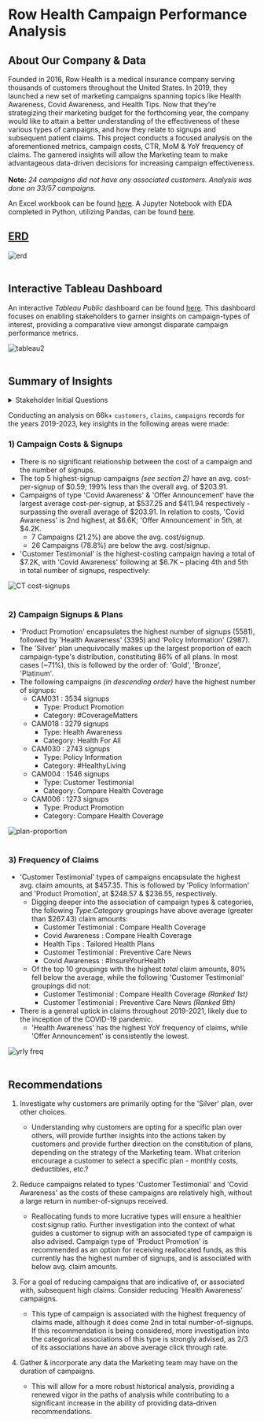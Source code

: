 # Row Health Campaign Performance Analysis

## About Our Company & Data
Founded in 2016, Row Health is a medical insurance company serving thousands of customers throughout the United States. In 2019, they launched a new set of marketing campaigns spanning topics like Health Awareness, Covid Awareness, and Health Tips. Now that they’re strategizing their marketing budget for the forthcoming year, the company would like to attain a better understanding of the effectiveness of these various types of campaigns, and how they relate to signups and subsequent patient claims. This project conducts a focused analysis on the aforementioned metrics, campaign costs, CTR, MoM & YoY frequency of claims. The garnered insights will allow the Marketing team to make advantageous data-driven decisions for increasing campaign effectiveness. 
</br></br>
**Note:** *24 campaigns did not have any associated customers. Analysis was done on 33/57 campaigns.*

An Excel workbook can be found [here](https://github.com/tseales/rowhealth-campaign-analysis/blob/f4ac1220566dfc81dff4621e1ab8e0c0d74618e0/artifacts/Row%20Health%20Data.xlsx). A Jupyter Notebook with EDA completed in Python, utilizing Pandas, can be found [here](https://github.com/tseales/rowhealth-campaign-analysis/blob/c99580226f8eecbb4127696215eb2edf0f78d7ea/artifacts/rowhealth-camp-performance-eda.ipynb).

## [ERD](https://github.com/tseales/rowhealth-campaign-analysis/blob/f4ac1220566dfc81dff4621e1ab8e0c0d74618e0/artifacts/ERD.md)
![erd](https://github.com/user-attachments/assets/e580f84c-ac7d-4f61-b841-08d1a31ef322)
</br></br>

## Interactive Tableau Dashboard
An interactive *Tableau Public* dashboard can be found [here](https://public.tableau.com/views/RowHealthCampaigns/Dashboard2?:language=en-US&:sid=&:redirect=auth&:display_count=n&:origin=viz_share_link). This dashboard focuses on enabling stakeholders to garner insights on campaign-types of interest, providing a comparative view amongst disparate campaign performance metrics. 

![tableau2](https://github.com/user-attachments/assets/486e0c9b-5c17-43ce-af73-1ad294380649)
</br></br>

## Summary of Insights
<details>
<summary>Stakeholder Initial Questions</summary>
  1. How does the cost of a campaign relate to the number of signups?</br> 
  2. Which campaigns resulted in the highest number of signups?</br>
  3. How does the type of campaign correlate with the type of plan chosen?</br>
  4. What do claims look like for customers acquired through certain campaign groupings?
</details>

Conducting an analysis on 66k+ `customers`, `claims`, `campaigns` records for the years 2019-2023, key insights in the following areas were made:
### 1) Campaign Costs & Signups
- There is no significant relationship between the cost of a campaign and the number of signups.
- The top 5 highest-signup campaigns *(see section 2)* have an avg. cost-per-signup of $0.59; 199% less than the overall avg. of $203.91.
- Campaigns of type 'Covid Awareness' & 'Offer Announcement' have the largest average cost-per-signup, at $537.25 and $411.94 respectively - surpassing the overall average of $203.91. In relation to costs, 'Covid Awareness' is 2nd highest, at $6.6K; 'Offer Announcement' in 5th, at $4.2K.
  - 7 Campaigns (21.2%) are above the avg. cost/signup.
  - 26 Campaigns (78.8%) are below the avg. cost/signup.
- 'Customer Testimonial' is the highest-costing campaign having a total of $7.2K, with 'Covid Awareness' following at $6.7K &ndash; placing 4th and 5th in total number of signups, respectively:

![CT cost-signups](https://github.com/user-attachments/assets/6477a9c5-d416-4eff-b2d7-bd06b5a6cc37)
</br></br>

### 2) Campaign Signups & Plans
- 'Product Promotion' encapsulates the highest number of signups (5581), followed by 'Health Awareness' (3395) and 'Policy Information' (2987).
- The 'Silver' plan unequivocally makes up the largest proportion of each campaign-type's distribution, constituting 86% of all plans. In most cases (~71%), this is followed by the order of: 'Gold', 'Bronze', 'Platinum'.
- The following campaigns *(in descending order)* have the highest number of signups:
  - CAM031 : 3534 signups
    - Type: Product Promotion
    - Category: #CoverageMatters
  - CAM018 : 3279 signups
    - Type: Health Awareness
    - Category: Health For All
  - CAM030 : 2743 signups
    - Type: Policy Information
    - Category: #HealthyLiving
  - CAM004 : 1546 signups
    - Type: Customer Testimonial
    - Category: Compare Health Coverage
  - CAM006 : 1273 signups
    - Type: Product Promotion
    - Category: Compare Health Coverage

![plan-proportion](https://github.com/user-attachments/assets/7e8e1c6c-4c5f-4af8-ac75-e75d7b4cceae)
</br></br>

### 3) Frequency of Claims
- 'Customer Testimonial' types of campaigns encapsulate the highest avg. claim amounts, at $457.35. This is followed by 'Policy Information' and 'Product Promotion', at $248.57 & $236.55, respectively.
  - Digging deeper into the association of campaign types & categories, the following *Type:Category* groupings have above average (greater than $267.43) claim amounts:
    - Customer Testimonial : Compare Health Coverage
    - Covid Awareness : Compare Health Coverage
    - Health Tips : Tailored Health Plans
    - Customer Testimonial : Preventive Care News
    - Covid Awareness : #InsureYourHealth
  - Of the top 10 groupings with the highest *total* claim amounts, 80% fell below the average, while the following 'Customer Testimonial' groupings did not:
    - Customer Testimonial : Compare Health Coverage *(Ranked 1st)*
    - Customer Testimonial : Preventive Care News *(Ranked 9th)*
- There is a general uptick in claims throughout 2019-2021, likely due to the inception of the COVID-19 pandemic.
  - 'Health Awareness' has the highest YoY frequency of claims, while 'Offer Announcement' is consistently the lowest.

![yrly freq](https://github.com/user-attachments/assets/36b00dc6-c51a-4b62-afac-29604387d8ed)
</br></br>

## Recommendations
1. Investigate why customers are primarily opting for the 'Silver' plan, over other choices.
    - Understanding why customers are opting for a specific plan over others, will provide further insights into the actions taken by customers and provide further direction on the constitution of plans, depending on the strategy of the Marketing team. What criterion encourage a customer to select a specific plan - monthly costs, deductibles, etc.?

2. Reduce campaigns related to types 'Customer Testimonial' and 'Covid Awareness' as the costs of these campaigns are relatively high, without a large return in number-of-signups received.
    - Reallocating funds to more lucrative types will ensure a healthier cost:signup ratio. Further investigation into the context of what guides a customer to signup with an associated type of campaign is also advised. Campaign type of 'Product Promotion' is recommended as an option for receiving reallocated funds, as this currently has the highest number of signups, and is associated with below avg. claim amounts. 

3. For a goal of reducing campaigns that are indicative of, or associated with, subsequent high claims: Consider reducing 'Health Awareness' campaigns.
    - This type of campaign is associated with the highest frequency of claims made, although it does come 2nd in total number-of-signups. If this recommendation is being considered, more investigation into the categorical associations of this type is strongly advised, as 2/3 of its associations have an above average click through rate.

4. Gather & incorporate any data the Marketing team may have on the duration of campaigns.
    - This will allow for a more robust historical analysis, providing a renewed vigor in the paths of analysis while contributing to a significant increase in the ability of providing data-driven recommendations.
